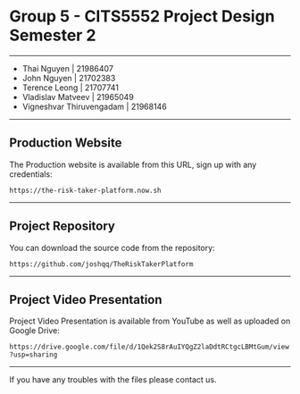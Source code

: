 # Group 5 - CITS5552 Project Design Semester 2

---

- Thai Nguyen | 21986407
- John Nguyen | 21702383
- Terence Leong | 21707741
- Vladislav Matveev | 21965049
- Vigneshvar Thiruvengadam | 21968146

---

## Production Website

The Production website is available from this URL, sign up with any credentials:

`https://the-risk-taker-platform.now.sh`

---

## Project Repository

You can download the source code from the repository:

`https://github.com/joshqq/TheRiskTakerPlatform`

---

## Project Video Presentation

Project Video Presentation is available from YouTube as well as uploaded on Google Drive:

`https://drive.google.com/file/d/1Qek2S8rAuIYQgZ2laDdtRCtgcLBMtGum/view?usp=sharing`

---

If you have any troubles with the files please contact us.
